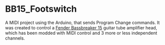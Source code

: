 # BB15_Footswitch
A MIDI project using the Arduino, that sends Program Change commands. It was created to control a [Fender Bassbreaker 15](http://fender.com/en-FR/guitar-amplifiers/vintage-pro-tube/bassbreaker-15-head) guitar tube amplifier head, which has been modded with MIDI control and 3 more or less independent channels.